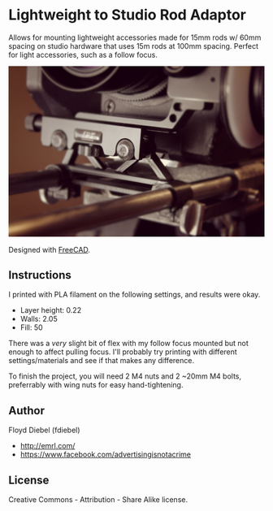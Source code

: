Lightweight to Studio Rod Adaptor
=============

Allows for mounting lightweight accessories made for 15mm rods w/ 60mm spacing on studio hardware that uses 15m rods at 100mm spacing. Perfect for light accessories, such as a follow focus.

![Image](https://github.com/fdiebel/studio-rod-adaptor/blob/master/img/01.jpg)

Designed with [FreeCAD](http://www.freecadweb.org/).

Instructions
--------

I printed with PLA filament on the following settings, and results were okay.

* Layer height: 0.22
* Walls: 2.05
* Fill: 50

There was a *very* slight bit of flex with my follow focus mounted but not enough to affect pulling focus. I'll probably try printing with different settings/materials and see if that makes any difference.

To finish the project, you will need 2 M4 nuts and 2 ~20mm M4 bolts, preferrably with wing nuts for easy hand-tightening. 

Author
--------
Floyd Diebel (fdiebel)
* <http://emrl.com/>
* <https://www.facebook.com/advertisingisnotacrime> 

License
--------
Creative Commons - Attribution - Share Alike license.  

